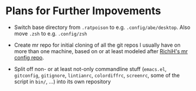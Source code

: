 Plans for Further Impovements
=============================

* Switch base directory from `.ratpoison` to
  e.g. `.config/abe/desktop`. Also move `.zsh` to e.g. `.config/zsh`

* Create mr repo for initial cloning of all the git repos I usually
  have on more than one machine, based on or at least modeled after
  [RichiH's mr config repo](https://github.com/RichiH/vcsh_mr_template).

* Split off non- or at least not-only commandline stuff (`emacs.el`,
  `gitconfig`, `gitignore`, `lintianrc`, `colordiffrc`, `screenrc`,
  some of the script in `bin/`, ...)  into its own repository
